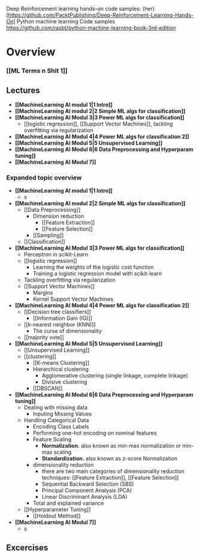 
Deep Reinforcement learning hands-on code samples: (her)[https://github.com/PacktPublishing/Deep-Reinforcement-Learning-Hands-On]
Python machine learning
Code samples https://github.com/rasbt/python-machine-learning-book-3rd-edition

# Overview
### [[ML Terms n Shit 1]]
## Lectures
- **[[MachineLearning AI modul 1|1 Intro]]**
- **[[MachineLearning AI modul 2|2 Simple ML algs for classification]]**
- **[[MachineLearning AI Modul 3|3 Power ML algs for classification]]**
	- [[logistic regression]], [[Support Vector Machines]], tackling overfitting via regularization
- **[[MachineLearning AI Modul 4|4 Power ML algs for classification 2]]**
- **[[MachineLearning AI Modul 5|5 Unsupervised Learning]]**
- **[[MachineLearning AI Modul 6|6 Data Preprocessing and Hyperparam tuning]]**
- **[[MachineLearning AI Modul 7]]**

### Expanded topic overview
- **[[MachineLearning AI modul 1|1 Intro]]**
	- s
- **[[MachineLearning AI modul 2|2 Simple ML algs for classification]]**
	- [[Data Preprocessing]]
		- Dimension reduction
			- [[Feature Extraction]]
			- [[Feature Selection]]
		- [[Sampling]]
	- [[Classification]]
- **[[MachineLearning AI Modul 3|3 Power ML algs for classification]]**
	- Perceptron in scikit-Learn
	- [[logistic regression]]
		- Learning the weights of the logistic cost function
		- Training a logistic regression model with scikit-learn
	- Tackling overfitting via regularization
	- [[Support Vector Machines]]
		- Margins
		- Kernel Support Vector Machines
- **[[MachineLearning AI Modul 4|4 Power ML algs for classification 2]]**
	- [[Decision tree classifiers]]
		- [[Information Gain (IG)]]
	- [[k-nearest neighbor (KNN)]]
		- The curse of dimensionality
	- [[majority vote]]
- **[[MachineLearning AI Modul 5|5 Unsupervised Learning]]**
	- [[Unsupervised Learning]]
	- [[clustering]]
		- [[K-means Clustering]]
		- Hierarchical clustering
			- Agglomerative clustering (single linkage, complete linkage)
			- Divisive clustering
		- [[DBSCAN]]
- **[[MachineLearning AI Modul 6|6 Data Preprocessing and Hyperparam tuning]]**
	- Dealing with missing data
		- Inputing Missing Values
	- Handling Categorical Data
		- Encoding Class Labels
		- Performing one-hot encoding on nominal features
		- Feature Scaling 
			- **Normalization.** also known as min-max normalization or min-max scaling
			- **Standardization.** also known as z-score Normalization
		- dimensionality reduction
			- there are two main categories of dimensionality reduction techniques: [[Feature Extraction]], [[Feature Selection]]
			- Sequential Backward Selection (SBS)
			- Principal Component Analysis (PCA)
			- Linear Discriminant Analysis (LDA)
		- Total and explained variance
	- [[Hyperparameter Tuning]]
		- [[Holdout Method]]
- **[[MachineLearning AI Modul 7]]**
	- s


## Excercises
